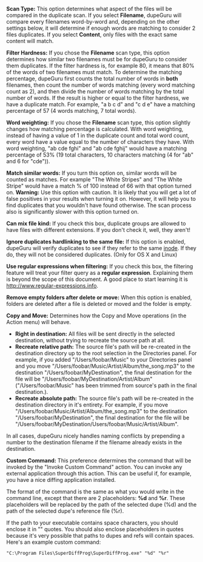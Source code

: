 **Scan Type:** This option determines what aspect of the files will be compared in the duplicate scan. If you select **Filename**, dupeGuru will compare every filenames word-by-word and, depending on the other settings below, it will determine if enough words are matching to consider 2 files duplicates. If you select **Content**, only files with the exact same content will match.

**Filter Hardness:** If you chose the **Filename** scan type, this option determines how similar two filenames must be for dupeGuru to consider them duplicates. If the filter hardness is, for example 80, it means that 80% of the words of two filenames must match. To determine the matching percentage, dupeGuru first counts the total number of words in **both** filenames, then count the number of words matching (every word matching count as 2), and then divide the number of words matching by the total number of words. If the result is higher or equal to the filter hardness, we have a duplicate match. For example, "a b c d" and "c d e" have a matching percentage of 57 (4 words matching, 7 total words).

**Word weighting:** If you chose the **Filename** scan type, this option slightly changes how matching percentage is calculated. With word weighting, instead of having a value of 1 in the duplicate count and total word count, every word have a value equal to the number of characters they have. With word weighting, "ab cde fghi" and "ab cde fghij" would have a matching percentage of 53% (19 total characters, 10 characters matching (4 for "ab" and 6 for "cde")).

**Match similar words:** If you turn this option on, similar words will be counted as matches. For example "The White Stripes" and "The White Stripe" would have a match % of 100 instead of 66 with that option turned on. **Warning:** Use this option with caution. It is likely that you will get a lot of false positives in your results when turning it on. However, it will help you to find duplicates that you wouldn't have found otherwise. The scan process also is significantly slower with this option turned on.

**Can mix file kind:** If you check this box, duplicate groups are allowed to have files with different extensions. If you don't check it, well, they aren't!

**Ignore duplicates hardlinking to the same file:** If this option is enabled, dupeGuru will verify duplicates to see if they refer to the same [inode](http://en.wikipedia.org/wiki/Inode). If they do, they will not be considered duplicates. (Only for OS X and Linux)

**Use regular expressions when filtering:** If you check this box, the filtering feature will treat your filter query as a **regular expression**. Explaining them is beyond the scope of this document. A good place to start learning it is <http://www.regular-expressions.info>.

**Remove empty folders after delete or move:** When this option is enabled, folders are deleted after a file is deleted or moved and the folder is empty.

**Copy and Move:** Determines how the Copy and Move operations (in the Action menu) will behave.

* **Right in destination:** All files will be sent directly in the selected destination, without trying to recreate the source path at all.
* **Recreate relative path:** The source file's path will be re-created in the destination directory up to the root selection in the Directories panel. For example, if you added "/Users/foobar/Music" to your Directories panel and you move "/Users/foobar/Music/Artist/Album/the_song.mp3" to the destination "/Users/foobar/MyDestination", the final destination for the file will be "/Users/foobar/MyDestination/Artist/Album" ("/Users/foobar/Music" has been trimmed from source's path in the final destination.).
* **Recreate absolute path:** The source file's path will be re-created in the destination directory in it's entirety. For example, if you move "/Users/foobar/Music/Artist/Album/the_song.mp3" to the destination "/Users/foobar/MyDestination", the final destination for the file will be "/Users/foobar/MyDestination/Users/foobar/Music/Artist/Album".

In all cases, dupeGuru nicely handles naming conflicts by prepending a number to the destination filename if the filename already exists in the destination.

**Custom Command:** This preference determines the command that will be invoked by the "Invoke Custom Command" action. You can invoke any external application through this action. This can be useful if, for example, you have a nice diffing application installed.

The format of the command is the same as what you would write in the command line, except that there are 2 placeholders: **%d** and **%r**. These placeholders will be replaced by the path of the selected dupe (%d) and the path of the selected dupe's reference file (%r).
  
If the path to your executable contains space characters, you should enclose it in "" quotes. You should also enclose placeholders in quotes because it's very possible that paths to dupes and refs will contain spaces. Here's an example custom command:
  
    "C:\Program Files\SuperDiffProg\SuperDiffProg.exe" "%d" "%r"
